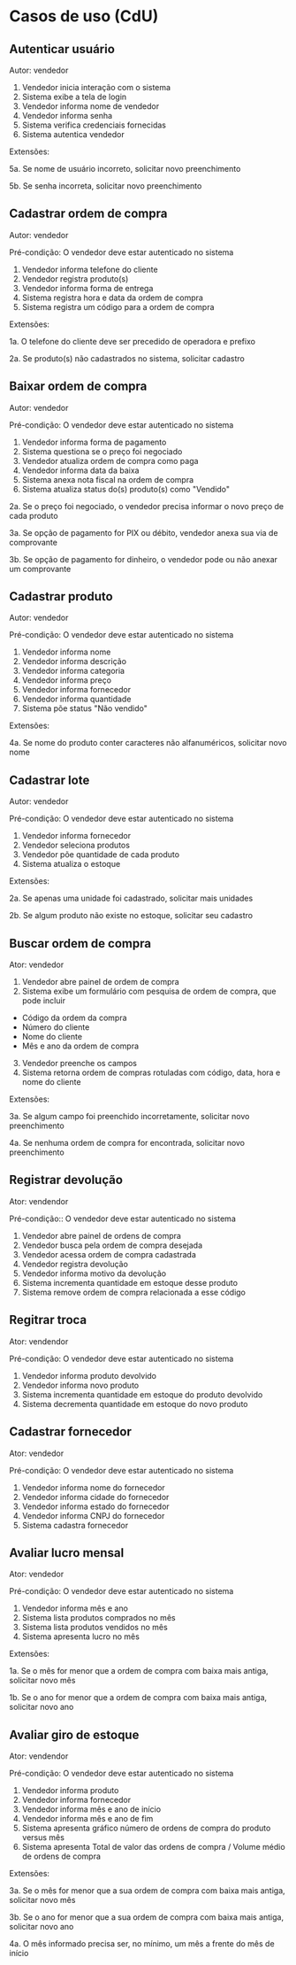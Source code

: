 # Casos de uso (CdU)

## Autenticar usuário

Autor: vendedor

1. Vendedor inicia interação com o sistema
2. Sistema exibe a tela de login
3. Vendedor informa nome de vendedor
4. Vendedor informa senha
5. Sistema verifica credenciais fornecidas
6. Sistema autentica vendedor

Extensões:

5a. Se nome de usuário incorreto, solicitar novo preenchimento

5b. Se senha incorreta, solicitar novo preenchimento

## Cadastrar ordem de compra

Autor: vendedor

Pré-condição: O vendedor deve estar autenticado no sistema

1. Vendedor informa telefone do cliente
2. Vendedor registra produto(s)
3. Vendedor informa forma de entrega
4. Sistema registra hora e data da ordem de compra
5. Sistema registra um código para a ordem de compra

Extensões:

1a. O telefone do cliente deve ser precedido de operadora e prefixo

2a. Se produto(s) não cadastrados no sistema, solicitar cadastro

## Baixar ordem de compra

Autor: vendedor

Pré-condição: O vendedor deve estar autenticado no sistema

1. Vendedor informa forma de pagamento
2. Sistema questiona se o preço foi negociado
3. Vendedor atualiza ordem de compra como paga
4. Vendedor informa data da baixa
5. Sistema anexa nota fiscal na ordem de compra
6. Sistema atualiza status do(s) produto(s) como "Vendido"

2a. Se o preço foi negociado, o vendedor precisa informar o novo preço de cada produto

3a. Se opção de pagamento for PIX ou débito, vendedor anexa sua via de comprovante

3b. Se opção de pagamento for dinheiro, o vendedor pode ou não anexar um comprovante

## Cadastrar produto

Autor: vendedor

Pré-condição: O vendedor deve estar autenticado no sistema

1. Vendedor informa nome
2. Vendedor informa descrição
3. Vendedor informa categoria
4. Vendedor informa preço
5. Vendedor informa fornecedor
6. Vendedor informa quantidade
7. Sistema põe status "Não vendido"

Extensões:

4a. Se nome do produto conter caracteres não alfanuméricos, solicitar novo nome

## Cadastrar lote

Autor: vendedor

Pré-condição: O vendedor deve estar autenticado no sistema

1. Vendedor informa fornecedor
2. Vendedor seleciona produtos
3. Vendedor põe quantidade de cada produto
4. Sistema atualiza o estoque

Extensões:

2a. Se apenas uma unidade foi cadastrado, solicitar mais unidades

2b. Se algum produto não existe no estoque, solicitar seu cadastro

## Buscar ordem de compra

Ator: vendedor

1. Vendedor abre painel de ordem de compra
2. Sistema exibe um formulário com pesquisa de ordem de compra, que pode incluir
- Código da ordem da compra
- Número do cliente
- Nome do cliente
- Mês e ano da ordem de compra
3. Vendedor preenche os campos
4. Sistema retorna ordem de compras rotuladas com código, data, hora e nome do cliente

Extensões:

3a. Se algum campo foi preenchido incorretamente, solicitar novo preenchimento

4a. Se nenhuma ordem de compra for encontrada, solicitar novo preenchimento

## Registrar devolução 

Ator: vendendor

Pré-condição:: O vendedor deve estar autenticado no sistema

1. Vendedor abre painel de ordens de compra
2. Vendedor busca pela ordem de compra desejada
3. Vendedor acessa ordem de compra cadastrada
4. Vendedor registra devolução
5. Vendedor informa motivo da devolução
6. Sistema incrementa quantidade em estoque desse produto
7. Sistema remove ordem de compra relacionada a esse código

## Regitrar troca

Ator: vendendor

Pré-condição: O vendedor deve estar autenticado no sistema

1. Vendedor informa produto devolvido
2. Vendedor informa novo produto
3. Sistema incrementa quantidade em estoque do produto devolvido
4. Sistema decrementa quantidade em estoque do novo produto

## Cadastrar fornecedor

Ator: vendedor

Pré-condição: O vendedor deve estar autenticado no sistema

1. Vendedor informa nome do fornecedor
2. Vendedor informa cidade do fornecedor
3. Vendedor informa estado do fornecedor
4. Vendedor informa CNPJ do fornecedor
5. Sistema cadastra fornecedor

## Avaliar lucro mensal

Ator: vendedor

Pré-condição: O vendedor deve estar autenticado no sistema

1. Vendedor informa mês e ano
2. Sistema lista produtos comprados no mês
3. Sistema lista produtos vendidos no mês
4. Sistema apresenta lucro no mês

Extensões:

1a. Se o mês for menor que a ordem de compra com baixa mais antiga, solicitar novo mês

1b. Se o ano for menor que a ordem de compra com baixa mais antiga, solicitar novo ano

## Avaliar giro de estoque

Ator: vendendor

Pré-condição: O vendedor deve estar autenticado no sistema

1. Vendedor informa produto
2. Vendedor informa fornecedor 
3. Vendedor informa mês e ano de início
4. Vendedor informa mês e ano de fim
5. Sistema apresenta gráfico número de ordens de compra do produto versus mês
6. Sistema apresenta Total de valor das ordens de compra / Volume médio de ordens de compra

Extensões:

3a. Se o mês for menor que a sua ordem de compra com baixa mais antiga, solicitar novo mês

3b. Se o ano for menor que a sua ordem de compra com baixa mais antiga, solicitar novo ano

4a. O mês informado precisa ser, no mínimo, um mês a frente do mês de início
